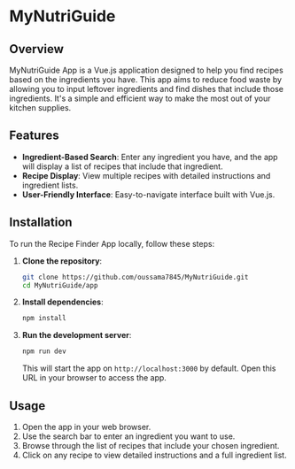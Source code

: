 # MyNutriGuide

## Overview

MyNutriGuide App is a Vue.js application designed to help you find recipes based on the ingredients you have. This app aims to reduce food waste by allowing you to input leftover ingredients and find dishes that include those ingredients. It's a simple and efficient way to make the most out of your kitchen supplies.

## Features

- **Ingredient-Based Search**: Enter any ingredient you have, and the app will display a list of recipes that include that ingredient.
- **Recipe Display**: View multiple recipes with detailed instructions and ingredient lists.
- **User-Friendly Interface**: Easy-to-navigate interface built with Vue.js.

## Installation

To run the Recipe Finder App locally, follow these steps:

1. **Clone the repository**:
    ```sh
    git clone https://github.com/oussama7845/MyNutriGuide.git
    cd MyNutriGuide/app
    ```

2. **Install dependencies**:
    ```sh
    npm install
    ```

3. **Run the development server**:
    ```sh
    npm run dev
    ```

    This will start the app on `http://localhost:3000` by default. Open this URL in your browser to access the app.

## Usage

1. Open the app in your web browser.
2. Use the search bar to enter an ingredient you want to use.
3. Browse through the list of recipes that include your chosen ingredient.
4. Click on any recipe to view detailed instructions and a full ingredient list.


